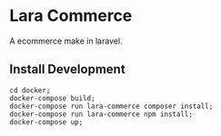 # Lara Commerce

A ecommerce make in laravel.

## Install Development

```
cd docker;
docker-compose build;
docker-compose run lara-commerce composer install;
docker-compose run lara-commerce npm install;
docker-compose up;
```
